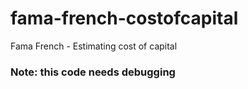 # fama-french-costofcapital
Fama French - Estimating cost of capital

### Note: this code needs debugging